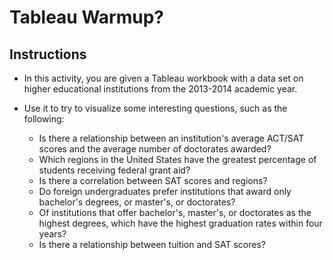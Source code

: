 # Tableau Warmup?

## Instructions

* In this activity, you are given a Tableau workbook with a data set on higher educational institutions from the 2013-2014 academic year. 

* Use it to try to visualize some interesting questions, such as the following:

  * Is there a relationship between an institution's average ACT/SAT scores and the average number of doctorates awarded?
  * Which regions in the United States have the greatest percentage of students receiving federal grant aid?
  * Is there a correlation between SAT scores and regions?
  * Do foreign undergraduates prefer institutions that award only bachelor's degrees, or master's, or doctorates?
  * Of institutions that offer bachelor's, master's, or doctorates as the highest degrees, which have the highest graduation rates within four years?
  * Is there a relationship between tuition and SAT scores?
